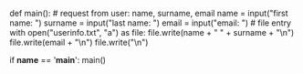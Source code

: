 def main():
    # request from user: name, surname, email
    name = input("first name: ")
    surname = input("last name: ")
    email = input("email: ")
    # file entry
    with open("userinfo.txt", "a") as file:
        file.write(name + " " + surname + "\n")
        file.write(email + "\n")
        file.write("\n")

if __name__ == '__main__':
    main()
